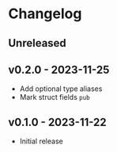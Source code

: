 # Changelog

## Unreleased

## v0.2.0 - 2023-11-25

* Add optional type aliases
* Mark struct fields `pub`

## v0.1.0 - 2023-11-22

* Initial release
